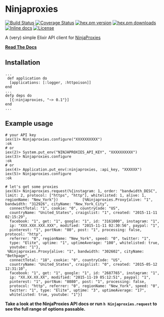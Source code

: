 # Ninjaproxies

[![Build Status](https://travis-ci.org/Zensavona/ninjaproxies.svg)](https://travis-ci.org/Zensavona/ninjaproxies) [![Coverage Status](https://coveralls.io/repos/Zensavona/ninjaproxies/badge.svg?branch=master&service=github)](https://coveralls.io/github/Zensavona/ninjaproxies?branch=master) [![hex.pm version](https://img.shields.io/hexpm/v/ninjaproxies.svg)](https://hex.pm/packages/ninjaproxies) [![hex.pm downloads](https://img.shields.io/hexpm/dt/ninjaproxies.svg)](https://hex.pm/packages/ninjaproxies) [![Inline docs](http://inch-ci.org/github/Zensavona/ninjaproxies.svg?branch=master)](http://inch-ci.org/github/Zensavona/ninjaproxies) [![License](http://img.shields.io/badge/license-MIT-brightgreen.svg)](http://opensource.org/licenses/MIT)


A (very) simple Elixir API client for [NinjaProxies](http://ninjaproxies.com)

**[Read The Docs](https://hexdocs.pm/ninjaproxies)**


## Installation

```
...
 def application do
  [applications: [:logger, :httpoison]]
end
...
defp deps do
  [{:ninjaproxies, "~> 0.1"}]
end
...
```

## Example usage

```
# your API key
iex(1)> Ninjaproxies.configure("XXXXXXXXXX")
:ok
# or
iex(2)> System.put_env("NINJAPROXIES_API_KEY", "XXXXXXXXXX")
iex(3)> Ninjaproxies.configure
:ok
# or
iex(4)> Application.put_env(:ninjaproxies, :api_key, "XXXXXX")
iex(5)> Ninjaproxies.configure
:ok

# let's get some proxies
iex(6)> Ninjaproxies.request(%{instagram: 1, order: "bandwidth_DESC", limit: 2, protocol: ["https", "http"], whitelisted: 1, alive: 1, regionName: "New_York"})           [%Ninjaproxies.Proxy{alive: "1", bandwidth: "312926", cityName: "New_York_City",
  connectTotal: "1", cookie: "0", countryCode: "US",
  countryName: "United_States", craigslist: "1", created: "2015-11-11 02:15:29",
  facebook: "1", get: "1", google: "1", id: "3161000", instagram: "1",
  ip: "XXX.XXX.XXX.XXX", modified: "2015-11-11 02:30:56", paypal: "1",
  pinterest: "1", portNum: "80", post: "1", processing: false, protocol: "http",
  referrer: "0", regionName: "New_York", speed: "0", twitter: "1",
  type: "Elite", uptime: "1", uptimeAverage: "100", whitelisted: true,
  youtube: "1"},
 %Ninjaproxies.Proxy{alive: "1", bandwidth: "302602", cityName: "Bethpage",
  connectTotal: "18", cookie: "0", countryCode: "US",
  countryName: "United_States", craigslist: "0", created: "2015-05-12 12:31:10",
  facebook: "1", get: "1", google: "1", id: "2687765", instagram: "1",
  ip: "XX.XX.XX.XX", modified: "2015-11-19 05:12:51", paypal: "1",
  pinterest: "1", portNum: "8080", post: "1", processing: false,
  protocol: "http", referrer: "0", regionName: "New_York", speed: "0",
  twitter: "1", type: "Elite", uptime: "3", uptimeAverage: "17",
  whitelisted: true, youtube: "1"}]
```

**Take a look at the NinjaProxies API docs or run `h Ninjaproxies.request` to see the full range of options passable.**
